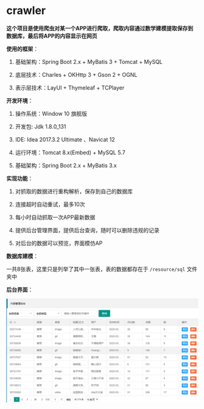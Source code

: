 # crawler

**这个项目是使用爬虫对某一个APP进行爬取，爬取内容通过数学建模提取保存到数据库，最后将APP的内容显示在网页**

**使用的框架**：

1. 基础架构：Spring Boot 2.x + MyBatis 3 + Tomcat + MySQL

2. 底层技术：Charles + OKHttp 3 + Gson 2 + OGNL

3. 表示层技术：LayUI + Thymeleaf + TCPlayer

**开发环境**：

1. 操作系统：Window 10 旗舰版

2. 开发包: Jdk 1.8.0_131

3. IDE: Idea 2017.3.2 Ultimate 、Navicat 12

4. 运行环境：Tomcat 8.x(Embed) + MySQL 5.7

5. 基础架构：Spring Boot 2.x + MyBatis 3.x
    
**实现功能**：

1. 对抓取的数据进行重构解析，保存到自己的数据库

2. 连接超时自动重试，最多10次

3. 每小时自动抓取一次APP最新数据

4. 提供后台管理界面，提供后台查询，随时可以删除违规的记录

5. 对后台的数据可以预览，界面模仿AP

**数据库建模**：

一共8张表，这里只是列举了其中一张表，表的数据都存在于 ```/resource/sql``` 文件夹中




**后台界面**：

![Aaron Swartz](https://raw.githubusercontent.com/zaishixiaoyao/MarkdownPhotos/master/%E5%86%85%E5%AE%B9%E7%AE%A1%E7%90%86%E5%90%8E%E5%8F%B0%E7%95%8C%E9%9D%A2.png)
